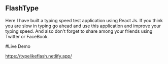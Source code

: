 ## FlashType

Here I have built a typing speed test application using React Js. If you think you are slow in typing go ahead and use this application and improve your typing speed. And also don't forget to share among your friends using Twitter or FaceBook.

#Live Demo

https://typelikeflash.netlify.app/
